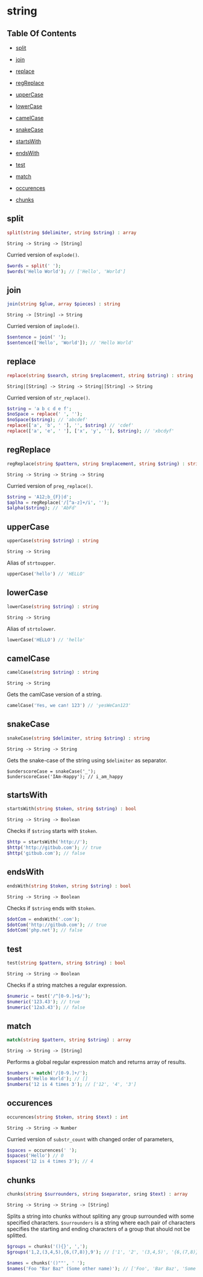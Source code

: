 # string

## Table Of Contents

- [split](https://github.com/tarsana/functional/blob/master/docs/string.md#split)

- [join](https://github.com/tarsana/functional/blob/master/docs/string.md#join)

- [replace](https://github.com/tarsana/functional/blob/master/docs/string.md#replace)

- [regReplace](https://github.com/tarsana/functional/blob/master/docs/string.md#regReplace)

- [upperCase](https://github.com/tarsana/functional/blob/master/docs/string.md#upperCase)

- [lowerCase](https://github.com/tarsana/functional/blob/master/docs/string.md#lowerCase)

- [camelCase](https://github.com/tarsana/functional/blob/master/docs/string.md#camelCase)

- [snakeCase](https://github.com/tarsana/functional/blob/master/docs/string.md#snakeCase)

- [startsWith](https://github.com/tarsana/functional/blob/master/docs/string.md#startsWith)

- [endsWith](https://github.com/tarsana/functional/blob/master/docs/string.md#endsWith)

- [test](https://github.com/tarsana/functional/blob/master/docs/string.md#test)

- [match](https://github.com/tarsana/functional/blob/master/docs/string.md#match)

- [occurences](https://github.com/tarsana/functional/blob/master/docs/string.md#occurences)

- [chunks](https://github.com/tarsana/functional/blob/master/docs/string.md#chunks)

## split

```php
split(string $delimiter, string $string) : array
```

```
String -> String -> [String]
```

Curried version of `explode()`.
```php
$words = split(' ');
$words('Hello World'); // ['Hello', 'World']
```

## join

```php
join(string $glue, array $pieces) : string
```

```
String -> [String] -> String
```

Curried version of `implode()`.
```php
$sentence = join(' ');
$sentence(['Hello', 'World']); // 'Hello World'
```

## replace

```php
replace(string $search, string $replacement, string $string) : string
```

```
String|[String] -> String -> String|[String] -> String
```

Curried version of `str_replace()`.
```php
$string = 'a b c d e f';
$noSpace = replace(' ', '');
$noSpace($string); // 'abcdef'
replace(['a', 'b', ' '], '', $string) // 'cdef'
replace(['a', 'e', ' '], ['x', 'y', ''], $string); // 'xbcdyf'
```

## regReplace

```php
regReplace(string $pattern, string $replacement, string $string) : string
```

```
String -> String -> String -> String
```

Curried version of `preg_replace()`.
```php
$string = 'A12;b_{F}|d';
$aplha = regReplace('/[^a-z]+/i', '');
$alpha($string); // 'AbFd'
```

## upperCase

```php
upperCase(string $string) : string
```

```
String -> String
```

Alias of `strtoupper`.
```php
upperCase('hello') // 'HELLO'
```

## lowerCase

```php
lowerCase(string $string) : string
```

```
String -> String
```

Alias of `strtolower`.
```php
lowerCase('HELLO') // 'hello'
```

## camelCase

```php
camelCase(string $string) : string
```

```
String -> String
```

Gets the camlCase version of a string.
```php
camelCase('Yes, we can! 123') // 'yesWeCan123'
```

## snakeCase

```php
snakeCase(string $delimiter, string $string) : string
```

```
String -> String -> String
```

Gets the snake-case of the string using `$delimiter` as separator.
```
$underscoreCase = snakeCase('_');
$underscoreCase('IAm-Happy'); // i_am_happy
```

## startsWith

```php
startsWith(string $token, string $string) : bool
```

```
String -> String -> Boolean
```

Checks if `$string` starts with `$token`.
```php
$http = startsWith('http://');
$http('http://gitbub.com'); // true
$http('gitbub.com'); // false
```

## endsWith

```php
endsWith(string $token, string $string) : bool
```

```
String -> String -> Boolean
```

Checks if `$string` ends with `$token`.
```php
$dotCom = endsWith('.com');
$dotCom('http://gitbub.com'); // true
$dotCom('php.net'); // false
```

## test

```php
test(string $pattern, string $string) : bool
```

```
String -> String -> Boolean
```

Checks if a string matches a regular expression.
```php
$numeric = test('/^[0-9.]+$/');
$numeric('123.43'); // true
$numeric('12a3.43'); // false
```

## match

```php
match(string $pattern, string $string) : array
```

```
String -> String -> [String]
```

Performs a global regular expression match
and returns array of results.
```php
$numbers = match('/[0-9.]+/');
$numbers('Hello World'); // []
$numbers('12 is 4 times 3'); // ['12', '4', '3']
```

## occurences

```php
occurences(string $token, string $text) : int
```

```
String -> String -> Number
```

Curried version of `substr_count` with changed order of parameters,
```php
$spaces = occurences(' ');
$spaces('Hello') // 0
$spaces('12 is 4 times 3'); // 4
```

## chunks

```php
chunks(string $surrounders, string $separator, sring $text) : array
```

```
String -> String -> String -> [String]
```

Splits a string into chunks without spliting any group surrounded with some
specified characters. `$surrounders` is a string where each pair of characters
specifies the starting and ending characters of a group that should not be splitted.
```php
$groups = chunks('(){}', ',');
$groups('1,2,(3,4,5),{6,(7,8)},9'); // ['1', '2', '(3,4,5)', '{6,(7,8)}', '9']

$names = chunks('()""', ' ');
$names('Foo "Bar Baz" (Some other name)'); // ['Foo', 'Bar Baz', 'Some other name']
```